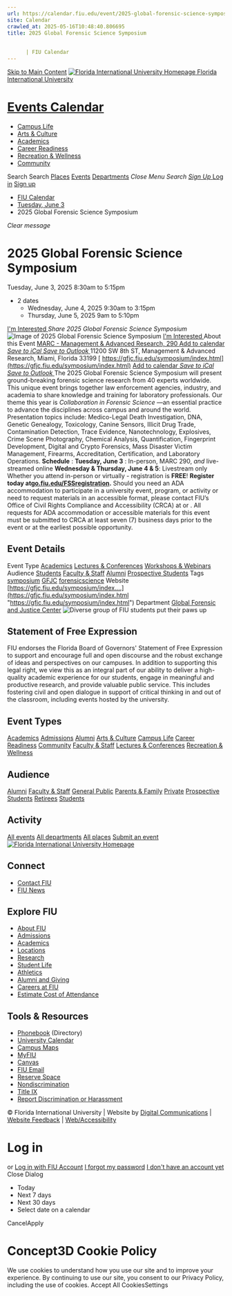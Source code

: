 ```yaml
---
url: https://calendar.fiu.edu/event/2025-global-forensic-science-symposium
site: Calendar
crawled_at: 2025-05-16T10:48:40.806695
title: 2025 Global Forensic Science Symposium
    
    
      | FIU Calendar
---
```


[Skip to Main Content](https://calendar.fiu.edu/event/2025-global-forensic-science-symposium#main-content)
[![Florida International University Homepage](https://digicdn.fiu.edu/core/_assets/images/logo-top.png) Florida International University](https://www.fiu.edu)
# [Events Calendar ](https://calendar.fiu.edu/)
  * [Campus Life](https://calendar.fiu.edu/calendar?event_types%5B%5D=127595)
  * [Arts & Culture](https://calendar.fiu.edu/calendar?event_types%5B%5D=127590)
  * [Academics](https://calendar.fiu.edu/calendar?event_types%5B%5D=127582)
  * [Career Readiness](https://calendar.fiu.edu/calendar?event_types%5B%5D=127584)
  * [Recreation & Wellness](https://calendar.fiu.edu/calendar?event_types%5B%5D=127603)
  * [Community](https://calendar.fiu.edu/calendar?event_types%5B%5D=127601)


Search Search
[Places](https://calendar.fiu.edu/search/places) [Events](https://calendar.fiu.edu/calendar) [Departments](https://calendar.fiu.edu/search/departments)
_Close Menu_
_Search_ [ _Sign Up_ ](https://calendar.fiu.edu/signup)
[Log in](https://calendar.fiu.edu/auth/shib_login?previous_url=https%3A%2F%2Fcalendar.fiu.edu%2Fevent%2F2025-global-forensic-science-symposium) [Sign up](https://calendar.fiu.edu/signup)
  * [FIU Calendar](https://calendar.fiu.edu/)
  * [Tuesday, June 3](https://calendar.fiu.edu/calendar/day/2025/6/3)
  * 2025 Global Forensic Science Symposium


_Clear message_
# 2025 Global Forensic Science Symposium
Tuesday, June 3, 2025 8:30am to 5:15pm 
+ 2 dates
  * Wednesday, June 4, 2025 9:30am to 3:15pm
  * Thursday, June 5, 2025 9am to 5:10pm


[ I'm Interested ](https://calendar.fiu.edu/event/49348771093056/confirm?return=https%3A%2F%2Fcalendar.fiu.edu%2Fevent%2F2025-global-forensic-science-symposium)
_Share 2025 Global Forensic Science Symposium_
![Image of 2025 Global Forensic Science Symposium](https://localist-images.azureedge.net/photos/664326/card/7eb1b843932ccca9c16245cc99f64d88370c9c69.jpg)
[ I'm Interested ](https://calendar.fiu.edu/event/49348771093056/confirm?return=https%3A%2F%2Fcalendar.fiu.edu%2Fevent%2F2025-global-forensic-science-symposium)
About this Event
[ MARC - Management & Advanced Research, 290 ](https://calendar.fiu.edu/marc)
[Add to calendar ](https://calendar.fiu.edu/event/2025-global-forensic-science-symposium)
[ _Save to iCal_ ](https://calendar.fiu.edu/event/2025-global-forensic-science-symposium.ics "Save to iCal") [ _Save to Outlook_ ](https://calendar.fiu.edu/event/2025-global-forensic-science-symposium.ics "Save to Outlook")
11200 SW 8th ST, Management & Advanced Research, Miami, Florida 33199
[ https://gfjc.fiu.edu/symposium/index.html](https://gfjc.fiu.edu/symposium/index.html)
[Add to calendar ](https://calendar.fiu.edu/event/2025-global-forensic-science-symposium)
[ _Save to iCal_ ](https://calendar.fiu.edu/event/2025-global-forensic-science-symposium.ics "Save to iCal") [ _Save to Outlook_ ](https://calendar.fiu.edu/event/2025-global-forensic-science-symposium.ics "Save to Outlook")
The 2025 Global Forensic Science Symposium will present ground-breaking forensic science research from 40 experts worldwide. This unique event brings together law enforcement agencies, industry, and academia to share knowledge and training for laboratory professionals. Our theme this year is _Collaboration in Forensic Science_ —an essential practice to advance the disciplines across campus and around the world.
Presentation topics include: Medico-Legal Death Investigation, DNA, Genetic Genealogy, Toxicology, Canine Sensors, Illicit Drug Trade, Contamination Detection, Trace Evidence, Nanotechnology, Explosives, Crime Scene Photography, Chemical Analysis, Quantification, Fingerprint Development, Digital and Crypto Forensics, Mass Disaster Victim Management, Firearms, Accreditation, Certification, and Laboratory Operations.
**Schedule** : **Tuesday, June 3** : In-person, MARC 290, _and_ live-streamed online **Wednesday & Thursday, June 4 & 5**: Livestream only
Whether you attend in-person or virtually - registration is **FREE**! 
**Register today at[go.fiu.edu/FSSregistration](http://go.fiu.edu/FSSregistration).**
Should you need an ADA accommodation to participate in a university event, program, or activity or need to request materials in an accessible format, please contact FIU’s Office of Civil Rights Compliance and Accessibility (CRCA) at or . All requests for ADA accommodation or accessible materials for this event must be submitted to CRCA at least seven (7) business days prior to the event or at the earliest possible opportunity. 
## Event Details
Event Type
[Academics](https://calendar.fiu.edu/search/events?event_types%5B%5D=127582) [Lectures & Conferences](https://calendar.fiu.edu/search/events?event_types%5B%5D=127587) [Workshops & Webinars](https://calendar.fiu.edu/search/events?event_types%5B%5D=127588)
Audience
[Students](https://calendar.fiu.edu/search/events?event_types%5B%5D=121719) [Faculty & Staff](https://calendar.fiu.edu/search/events?event_types%5B%5D=121720) [Alumni](https://calendar.fiu.edu/search/events?event_types%5B%5D=121721) [Prospective Students](https://calendar.fiu.edu/search/events?event_types%5B%5D=121723)
Tags
[symposium](https://calendar.fiu.edu/search/events?event_types%5B%5D=17370) [GFJC](https://calendar.fiu.edu/search/events?event_types%5B%5D=37404855422916) [forensicscience](https://calendar.fiu.edu/search/events?event_types%5B%5D=49348771155531)
Website
[https://gfjc.fiu.edu/symposium/index....](https://gfjc.fiu.edu/symposium/index.html "https://gfjc.fiu.edu/symposium/index.html")
Department
[Global Forensic and Justice Center](https://calendar.fiu.edu/department/global_forensic_and_justice_center)
![Diverse group of FIU students put their paws up](https://www.fiu.edu/_assets/images/thumbnail-students-paw.jpg)
## Statement of Free Expression
FIU endorses the Florida Board of Governors' Statement of Free Expression to support and encourage full and open discourse and the robust exchange of ideas and perspectives on our campuses. In addition to supporting this legal right, we view this as an integral part of our ability to deliver a high-quality academic experience for our students, engage in meaningful and productive research, and provide valuable public service. This includes fostering civil and open dialogue in support of critical thinking in and out of the classroom, including events hosted by the university.
## Event Types
[Academics](https://calendar.fiu.edu/calendar?event_types%5B%5D=127582)
[Admissions](https://calendar.fiu.edu/calendar?event_types%5B%5D=127583)
[Alumni](https://calendar.fiu.edu/calendar?event_types%5B%5D=127589)
[Arts & Culture](https://calendar.fiu.edu/calendar?event_types%5B%5D=127590)
[Campus Life](https://calendar.fiu.edu/calendar?event_types%5B%5D=127595)
[Career Readiness](https://calendar.fiu.edu/calendar?event_types%5B%5D=127584)
[Community](https://calendar.fiu.edu/calendar?event_types%5B%5D=127601)
[Faculty & Staff](https://calendar.fiu.edu/calendar?event_types%5B%5D=127602)
[Lectures & Conferences](https://calendar.fiu.edu/calendar?event_types%5B%5D=127587)
[Recreation & Wellness](https://calendar.fiu.edu/calendar?event_types%5B%5D=127603)
## Audience
[Alumni](https://calendar.fiu.edu/calendar?event_types%5B%5D=121721)
[Faculty & Staff](https://calendar.fiu.edu/calendar?event_types%5B%5D=121720)
[General Public](https://calendar.fiu.edu/calendar?event_types%5B%5D=121722)
[Parents & Family](https://calendar.fiu.edu/calendar?event_types%5B%5D=36918157286658)
[Private](https://calendar.fiu.edu/calendar?event_types%5B%5D=129753)
[Prospective Students](https://calendar.fiu.edu/calendar?event_types%5B%5D=121723)
[Retirees](https://calendar.fiu.edu/calendar?event_types%5B%5D=37290279036119)
[Students](https://calendar.fiu.edu/calendar?event_types%5B%5D=121719)
## Activity
[All events](https://calendar.fiu.edu/search?what=events)
[All departments](https://calendar.fiu.edu/search/departments)
[All places](https://calendar.fiu.edu/search?what=places)
[Submit an event](https://calendar.fiu.edu/admin/events/new/basic-information)
[ ![Florida International University Homepage](https://digicdn.fiu.edu/core/_assets/images/footer-logo.svg) ](https://www.fiu.edu/)
## Connect
  * [Contact FIU](https://www.fiu.edu/about/contact-us/index.html)
  * [FIU News](https://news.fiu.edu/)


## Explore FIU
  * [About FIU](https://www.fiu.edu/about/index.html)
  * [Admissions](https://www.fiu.edu/admissions/index.html)
  * [Academics](https://www.fiu.edu/academics/index.html)
  * [Locations](https://www.fiu.edu/locations/index.html)
  * [Research](https://www.fiu.edu/research/index.html)
  * [Student Life](https://www.fiu.edu/student-life/index.html)
  * [Athletics](https://www.fiu.edu/athletics/index.html)
  * [Alumni and Giving](https://www.fiu.edu/alumni-and-giving/index.html)
  * [Careers at FIU](https://hr.fiu.edu/careers/)
  * [Estimate Cost of Attendance](https://onestop.fiu.edu/finances/estimate-your-costs/)


## Tools & Resources
  * [Phonebook](https://phonebook.fiu.edu) (Directory)
  * [University Calendar](https://calendar.fiu.edu/)
  * [Campus Maps](https://campusmaps.fiu.edu/)
  * [MyFIU](https://my.fiu.edu/)
  * [Canvas](https://canvas.fiu.edu)
  * [FIU Email](http://mail.fiu.edu/)
  * [Reserve Space](https://reservespace.fiu.edu/make-reservation/)
  * [Nondiscrimination](https://ace.fiu.edu/civil-rights-and-accessibility/harassment-and-discrimination/)
  * [Title IX](https://ace.fiu.edu/title-ix/)
  * [Report Discrimination or Harassment](https://report.fiu.edu/)


© Florida International University  | Website by [Digital Communications](https://stratcomm.fiu.edu/digital-print/websites/) | [Website Feedback](https://webforms.fiu.edu/view.php?id=370774&element_5=https://calendar.fiu.edu/https://calendar.fiu.edu/) | [Web/Accessibility](https://accessibility.fiu.edu/)
# Log in
or
[Log in with FIU Account](https://calendar.fiu.edu/auth/shib_login?previous_url=https%3A%2F%2Fcalendar.fiu.edu%2Fevent%2F2025-global-forensic-science-symposium)
[I forgot my password](https://calendar.fiu.edu/auth/forgot) [I don't have an account yet](https://calendar.fiu.edu/signup)
Close Dialog
  * Today
  * Next 7 days
  * Next 30 days
  * Select date on a calendar


CancelApply
# Concept3D Cookie Policy
We use cookies to understand how you use our site and to improve your experience. By continuing to use our site, you consent to our Privacy Policy, including the use of cookies. 
Accept All CookiesSettings
